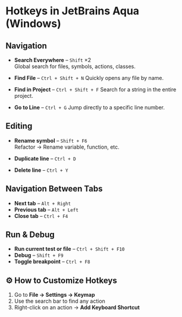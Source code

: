 # Hotkeys in JetBrains Aqua (Windows)

## Navigation

- **Search Everywhere** – `Shift` ×2  
  Global search for files, symbols, actions, classes.

- **Find File** – `Ctrl + Shift + N`
  Quickly opens any file by name.

- **Find in Project** – `Ctrl + Shift + F`
  Search for a string in the entire project.

- **Go to Line** – `Ctrl + G`
  Jump directly to a specific line number.

## Editing

- **Rename symbol** – `Shift + F6`  
  Refactor → Rename variable, function, etc.

- **Duplicate line** – `Ctrl + D`

- **Delete line** – `Ctrl + Y`

## Navigation Between Tabs

- **Next tab** – `Alt + Right`
- **Previous tab** – `Alt + Left`
- **Close tab** – `Ctrl + F4`

## Run & Debug

- **Run current test or file** – `Ctrl + Shift + F10`
- **Debug** – `Shift + F9`
- **Toggle breakpoint** – `Ctrl + F8`

[//]: # (## 🧪 Testing)

[//]: # ()
[//]: # (- **Run all tests** – `Ctrl + Shift + F10` on test file)

[//]: # (- **Rerun last test** – `Shift + F10`)

## ⚙️ How to Customize Hotkeys

1. Go to **File → Settings → Keymap**
2. Use the search bar to find any action
3. Right-click on an action → **Add Keyboard Shortcut**